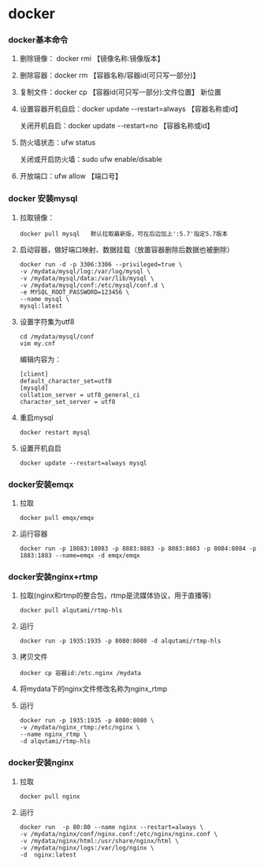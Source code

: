 # docker

### docker基本命令

1. 删除镜像： docker rmi 【镜像名称:镜像版本】

2. 删除容器：docker rm 【容器名称/容器id(可只写一部分)】

3. 复制文件：docker cp 【容器id(可只写一部分):文件位置】 新位置

4. 设置容器开机自启：docker update --restart=always 【容器名称或id】

   关闭开机自启：docker update --restart=no 【容器名称或id】

5. 防火墙状态：ufw status

   关闭或开启防火墙：sudo ufw enable/disable

6. 开放端口：ufw allow 【端口号】

### docker 安装mysql

1. 拉取镜像：

   ```
   docker pull mysql   默认拉取最新版，可在后边加上':5.7'指定5.7版本
   ```

2. 启动容器，做好端口映射、数据挂载（放置容器删除后数据也被删除）

   ```
   docker run -d -p 3306:3306 --privileged=true \
   -v /mydata/mysql/log:/var/log/mysql \
   -v /mydata/mysql/data:/var/lib/mysql \
   -v /mydata/mysql/conf:/etc/mysql/conf.d \
   -e MYSQL_ROOT_PASSWORD=123456 \
   --name mysql \
   mysql:latest
   ```

3. 设置字符集为utf8

   ```
   cd /mydata/mysql/conf
   vim my.cnf
   ```

   编辑内容为：

   ```
   [client]
   default_character_set=utf8
   [mysqld]
   collation_server = utf8_general_ci
   character_set_server = utf8
   ```

4. 重启mysql

   ```
   docker restart mysql
   ```

   

5. 设置开机自启

   ```
   docker update --restart=always mysql
   ```

### docker安装emqx

1. 拉取

   ```
   docker pull emqx/emqx
   ```

   

2. 运行容器

   ```
   docker run -p 18083:18083 -p 8883:8883 -p 8083:8083 -p 8084:8084 -p 1883:1883 --name=emqx -d emqx/emqx
   ```

### docker安装nginx+rtmp

1. 拉取(nginx和rtmp的整合包，rtmp是流媒体协议，用于直播等)

   ```
   docker pull alqutami/rtmp-hls
   ```

2. 运行

   ```
   docker run -p 1935:1935 -p 8080:8080 -d alqutami/rtmp-hls
   ```

3. 拷贝文件

   ```
   docker cp 容器id:/etc.nginx /mydata
   ```

4. 将mydata下的nginx文件修改名称为nginx_rtmp

5. 运行

   ```
   docker run -p 1935:1935 -p 8080:8080 \
   -v /mydata/nginx_rtmp:/etc/nginx \
   --name nginx_rtmp \
   -d alqutami/rtmp-hls
   ```

### docker安装nginx

1. 拉取

   ```
   docker pull nginx
   ```

2. 运行

   ```
   docker run  -p 80:80 --name nginx --restart=always \
   -v /mydata/nginx/conf/nginx.conf:/etc/nginx/nginx.conf \
   -v /mydata/nginx/html:/usr/share/nginx/html \
   -v /mydata/nginx/logs:/var/log/nginx \
   -d  nginx:latest
   ```

   